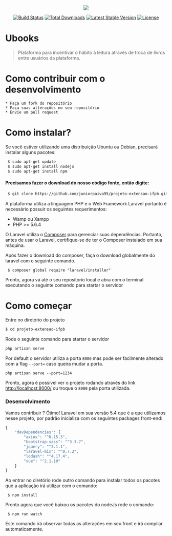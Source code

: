 <p align="center"><img src="https://laravel.com/assets/img/components/logo-laravel.svg"></p>

<p align="center">
<a href="https://travis-ci.org/laravel/framework"><img src="https://travis-ci.org/laravel/framework.svg" alt="Build Status"></a>
<a href="https://packagist.org/packages/laravel/framework"><img src="https://poser.pugx.org/laravel/framework/d/total.svg" alt="Total Downloads"></a>
<a href="https://packagist.org/packages/laravel/framework"><img src="https://poser.pugx.org/laravel/framework/v/stable.svg" alt="Latest Stable Version"></a>
<a href="https://packagist.org/packages/laravel/framework"><img src="https://poser.pugx.org/laravel/framework/license.svg" alt="License"></a>
</p>

# Ubooks

> Plataforma para incentivar o hábito à leitura através de troca de livros entre usuários da plataforma.

# Como contribuir com o desenvolvimento

    * Faça um fork do repositório
    * Faça suas alterações no seu repositório
    * Envie um pull request
    
# Como instalar?

Se você estiver utilizando uma distribuição Ubuntu ou Debian, precisará instalar alguns pacotes:

```sh
 $ sudo apt-get update
 $ sudo apt-get install nodejs
 $ sudo apt-get install npm
```

#### Precisamos fazer o download do nosso código fonte, então digite:
```sh
 $ git clone https://github.com/juniorpaiva95/projeto-extensao-ifpb.git
```

A plataforma utiliza a linguagem PHP e o Web Framework Laravel portanto é necessário possuir os seguintes requerimentos:
* Wamp ou Xampp
* PHP >= 5.6.4


O Laravel utiliza o [Composer](https://getcomposer.org) para gerenciar suas dependências. Portanto, antes de usar o Laravel, certifique-se de ter o Composer instalado em sua máquina.

Após fazer o download do composer, faça o download globalmente do laravel com o seguinte comando.
```
 $ composer global require "laravel/installer"
```
        

Pronto, agora vá até o seu repositório local e abra com o terminal executando o seguinte comando para startar o servidor

# Como começar

Entre no diretório do projeto
```sh
$ cd projeto-extensao-ifpb
```
Rode o seguinte comando para startar o servidor
```sh 
php artisan serve
```
Por default o servidor utiliza a porta `8000` mas pode ser facilmente alterado com a flag  `--port=` caso queira mudar a porta. 
```
php artisan serve --port=1234
```
Pronto, agora é possível ver o projeto rodando através do link [http://localhost:8000/](http://localhost:8000/) ou troque o `8000` pela porta utilizada.

### Desenvolvimento

Vamos contribuir ? Ótimo!
Laravel em sua versão 5.4 que é a que utilizamos nesse projeto, por padrão inicializa com os seguintes packages front-end:
```javascript
{
    "devDependencies": {
        "axios": "^0.15.3",
        "bootstrap-sass": "^3.3.7",
        "jquery": "^3.1.1",
        "laravel-mix": "^0.7.2",
        "lodash": "^4.17.4",
        "vue": "^2.1.10"
    }
}
```
Ao entrar no diretório rode outro comando para instalar todos os pacotes que a aplicação irá utilizar com o comando:
```
 $ npm install
```

Pronto agora que você baixou os pacotes do nodeJs rode o comando:
```
 $ npm run watch
```
Este comando irá observar todas as alterações em seu front e irá compilar automaticamente.
